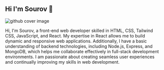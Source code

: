 ## Hi I'm Sourov  :wave:

![github cover image](https://i.ibb.co/TLHg4x3/github-cover.png)

Hi, I'm Sourov, a front-end web developer skilled in HTML, CSS, Tailwind CSS, JavaScript, and React. My expertise in React allows me to build dynamic and responsive web applications. Additionally, I have a basic understanding of backend technologies, including Node.js, Express, and MongoDB, which helps me collaborate effectively in full-stack development environments. I am passionate about creating seamless user experiences and continually improving my skills in web development.
